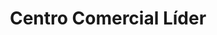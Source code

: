 ---
title: "Centro Comercial Líder"
url: /caracas/centro-comercial-lider/
shop: centro comercial
---